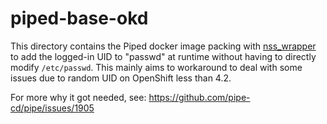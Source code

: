 # piped-base-okd
This directory contains the Piped docker image packing with [nss_wrapper](https://cwrap.org/nss_wrapper.html) to add the logged-in UID to "passwd" at runtime without having to directly modify `/etc/passwd`.
This mainly aims to workaround to deal with some issues due to random UID on OpenShift less than 4.2.

For more why it got needed, see: https://github.com/pipe-cd/pipe/issues/1905
